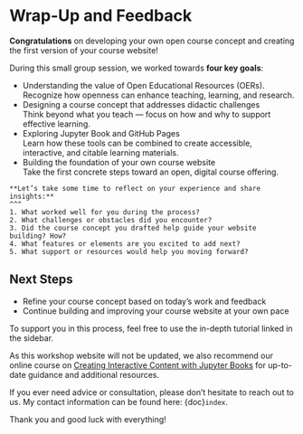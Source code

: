 # Wrap-Up and Feedback

**Congratulations** on developing your own open course concept and creating the first version of your course website!

During this small group session, we worked towards **four key goals**:

- Understanding the value of Open Educational Resources (OERs).  
Recognize how openness can enhance teaching, learning, and research.
- Designing a course concept that addresses didactic challenges  
Think beyond what you teach — focus on how and why to support effective learning.
- Exploring Jupyter Book and GitHub Pages  
Learn how these tools can be combined to create accessible, interactive, and citable learning materials.
- Building the foundation of your own course website  
Take the first concrete steps toward an open, digital course offering.

````{card} 
**Let’s take some time to reflect on your experience and share insights:**
^^^
1. What worked well for you during the process?
2. What challenges or obstacles did you encounter?
3. Did the course concept you drafted help guide your website building? How?
4. What features or elements are you excited to add next?
5. What support or resources would help you moving forward?
````

## Next Steps
- Refine your course concept based on today’s work and feedback
- Continue building and improving your course website at your own pace

To support you in this process, feel free to use the in-depth tutorial linked in the sidebar.

As this workshop website will not be updated, we also recommend our online course on [Creating Interactive Content with Jupyter Books](https://diler-digitell.github.io/tutorial_jupyter_books/general-information/index.html) for up-to-date guidance and additional resources.

If you ever need advice or consultation, please don’t hesitate to reach out to us. My contact information can be found here: {doc}`index`.

Thank you and good luck with everything! 

